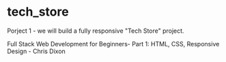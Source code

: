 # tech_store
Porject 1 - we will build a fully responsive "Tech Store" project.

Full Stack Web Development for Beginners- Part 1: HTML, CSS, Responsive Design - Chris Dixon
